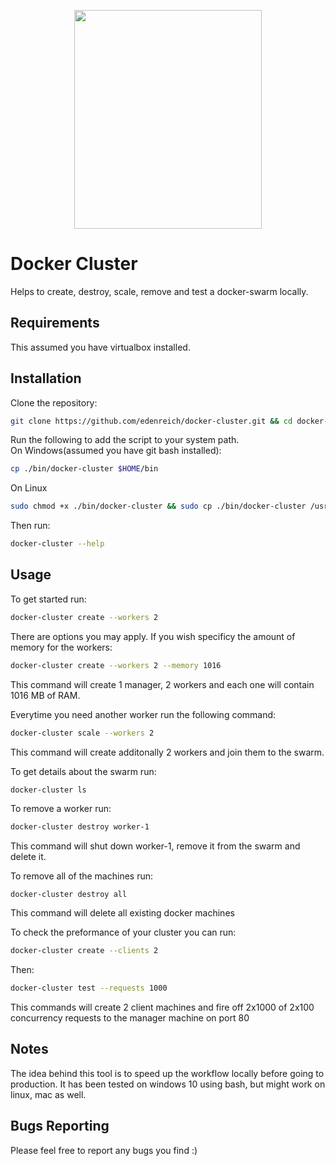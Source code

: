 <p align="center"><img src="https://s17.postimg.org/kwyw37sxb/0_Hl-1_BN46_JLi_Th8_UM.png" width="300" height="350"></p>

# Docker Cluster

Helps to create, destroy, scale, remove and test a docker-swarm locally.

## Requirements

This assumed you have virtualbox installed.

## Installation

Clone the repository:
```sh
git clone https://github.com/edenreich/docker-cluster.git && cd docker-cluster
```

Run the following to add the script to your system path.\
On Windows(assumed you have git bash installed):
```sh
cp ./bin/docker-cluster $HOME/bin
```
On Linux
```sh
sudo chmod +x ./bin/docker-cluster && sudo cp ./bin/docker-cluster /usr/local/bin
```

Then run:
```sh
docker-cluster --help
```

## Usage

To get started run:
```sh
docker-cluster create --workers 2
```

There are options you may apply. 
If you wish specificy the amount of memory for the workers:
```sh
docker-cluster create --workers 2 --memory 1016
```
This command will create 1 manager, 2 workers and each one will contain 1016 MB of RAM.

Everytime you need another worker run the following command:
```sh
docker-cluster scale --workers 2
```
This command will create additonally 2 workers and join them to the swarm.

To get details about the swarm run:
```sh
docker-cluster ls
```

To remove a worker run:
```sh
docker-cluster destroy worker-1
```
This command will shut down worker-1, remove it from the swarm and delete it.

To remove all of the machines run:
```
docker-cluster destroy all
```
This command will delete all existing docker machines

To check the preformance of your cluster you can run:
```sh
docker-cluster create --clients 2
```
Then:
```sh
docker-cluster test --requests 1000
```
This commands will create 2 client machines and fire off 2x1000 of 2x100 concurrency requests to the manager machine on port 80 

## Notes

The idea behind this tool is to speed up the workflow locally before going to production.
It has been tested on windows 10 using bash, but might work on linux, mac as well.

## Bugs Reporting

Please feel free to report any bugs you find :)
